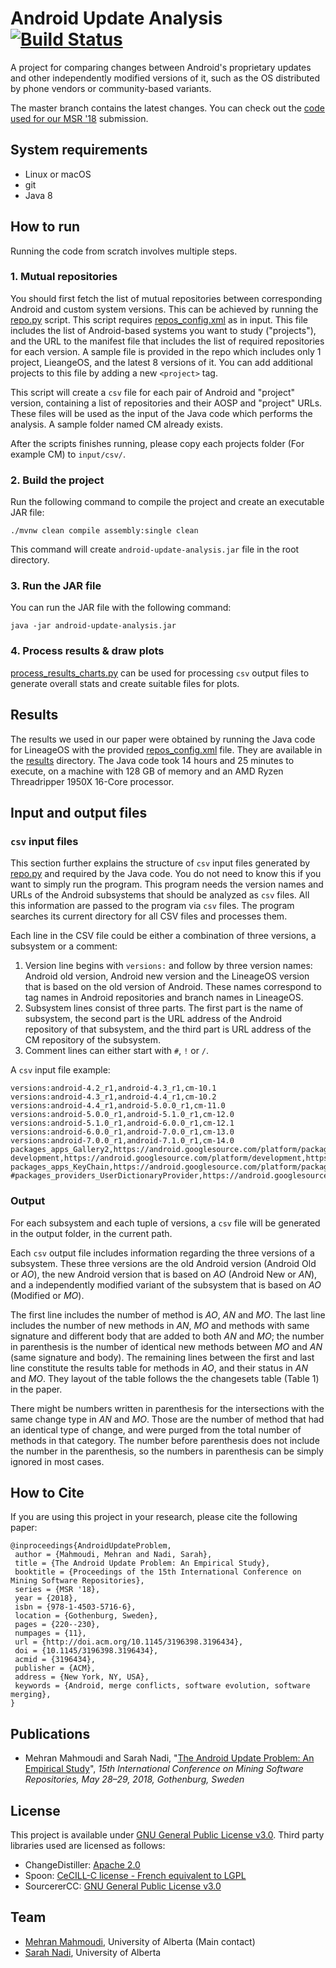 # Android Update Analysis [![Build Status](https://travis-ci.com/ualberta-smr/Android-Update-Analysis.svg?branch=master)](https://travis-ci.com/ualberta-smr/Android-Update-Analysis)
A project for comparing changes between Android's proprietary updates and other independently modified versions of it, such as the OS distributed by phone vendors or community-based variants.

The master branch contains the latest changes. You can check out the [code used for our MSR '18](https://github.com/ualberta-smr/Android-Update-Analysis/tree/msr-2018-submission) submission.

## System requirements
* Linux or macOS
* git
* Java 8

## How to run
Running the code from scratch involves multiple steps.

### 1. Mutual repositories
You should first fetch the list of mutual repositories between corresponding Android and custom system versions. This can be achieved by running the [repo.py](python/repo.py) script. This script requires [repos_config.xml](python/repos_config.xml) as in input. This file includes the list of Android-based systems you want to study ("projects"), and the URL to the manifest file that includes the list of required repositories for each version. A sample file is provided in the repo which includes only 1 project, LieangeOS, and the latest 8 versions of it. You can add additional projects to this file by adding a new `<project>` tag.

This script will create a `csv` file for each pair of Android and "project" version, containing a list of repositories and their AOSP and "project" URLs. These files will be used as the input of the Java code which performs the analysis. A sample folder named CM already exists.

After the scripts finishes running, please copy each projects folder (For example CM) to `input/csv/`.

### 2. Build the project
Run the following command to compile the project and create an executable JAR file:
```
./mvnw clean compile assembly:single clean
```
This command will create `android-update-analysis.jar` file in the root directory.

### 3. Run the JAR file
You can run the JAR file with the following command:
 ```
 java -jar android-update-analysis.jar
 ```
 
### 4. Process results & draw plots
[process_results_charts.py](python/process_results_charts.py) can be used for processing `csv` output files to generate overall stats and create suitable files for plots.

## Results
The results we used in our paper were obtained by running the Java code for LineageOS with the provided [repos_config.xml](python/repos_config.xml) file. They are available in the [results](results) directory. The Java code took 14 hours and 25 minutes to execute, on a machine with 128 GB of memory and an AMD Ryzen Threadripper 1950X 16-Core processor.


## Input and output files

### `csv` input files
This section further explains the structure of `csv` input files generated by [repo.py](python/repo.py) and required by the Java code. You do not need to know this if you want to simply run the program. 
This program needs the version names and URLs of the Android subsystems that should be analyzed as `csv` files. All this information are passed to the program via `csv` files. The program searches its current directory for all CSV files and processes them.

Each line in the CSV file could be either a combination of three versions, a subsystem or a comment:
1. Version line begins with `versions:` and follow by three version names: Android old version, Android new version and the LineageOS version that is based on the old version of Android. These names correspond to tag names in Android repositories and branch names in LineageOS.
2. Subsystem lines consist of three parts. The first part is the name of subsystem, the second part is the URL address of the Android repository of that subsystem, and the third part is URL address of the CM repository of the subsystem.
3. Comment lines can either start with `#`, `!` or `/`.

A `csv` input file example:
```
versions:android-4.2_r1,android-4.3_r1,cm-10.1
versions:android-4.3_r1,android-4.4_r1,cm-10.2
versions:android-4.4_r1,android-5.0.0_r1,cm-11.0
versions:android-5.0.0_r1,android-5.1.0_r1,cm-12.0
versions:android-5.1.0_r1,android-6.0.0_r1,cm-12.1
versions:android-6.0.0_r1,android-7.0.0_r1,cm-13.0
versions:android-7.0.0_r1,android-7.1.0_r1,cm-14.0
packages_apps_Gallery2,https://android.googlesource.com/platform/packages/apps/Gallery2,https://review.lineageos.org/LineageOS/android_packages_apps_Gallery2
development,https://android.googlesource.com/platform/development,https://review.lineageos.org/LineageOS/android_development
packages_apps_KeyChain,https://android.googlesource.com/platform/packages/apps/KeyChain,https://review.lineageos.org/LineageOS/android_packages_apps_KeyChain
#packages_providers_UserDictionaryProvider,https://android.googlesource.com/platform/packages/providers/UserDictionaryProvider,https://review.lineageos.org/LineageOS/android_packages_providers_UserDictionaryProvider
```

### Output
For each subsystem and each tuple of versions, a `csv` file will be generated in the output folder, in the current path.

Each `csv` output file includes information regarding the three versions of a subsystem. These three versions are the old Android version (Android Old or _AO_), the new Android version that is based on _AO_ (Android New or _AN_), and a independently modified variant of the subsystem that is based on _AO_ (Modified or _MO_).

The first line includes the number of method is _AO_, _AN_ and _MO_. The last line includes the number of new methods in _AN_, _MO_ and methods with same signature and different body that are added to both _AN_ and _MO_; the number in parenthesis is the number of identical new methods between _MO_ and _AN_ (same signature and body). The remaining lines between the first and last line constitute the results table for methods in _AO_, and their status in _AN_ and _MO_. They layout of the table follows the the changesets table (Table 1) in the paper.

There might be numbers written in parenthesis for the intersections with the same change type in _AN_ and _MO_. Those are the number of method that had an identical type of change, and were purged from the total number of methods in that category. The number before parenthesis does not include the number in the parenthesis, so the numbers in parenthesis can be simply ignored in most cases.


## How to Cite
If you are using this project in your research, please cite the following paper:
```
@inproceedings{AndroidUpdateProblem,
 author = {Mahmoudi, Mehran and Nadi, Sarah},
 title = {The Android Update Problem: An Empirical Study},
 booktitle = {Proceedings of the 15th International Conference on Mining Software Repositories},
 series = {MSR '18},
 year = {2018},
 isbn = {978-1-4503-5716-6},
 location = {Gothenburg, Sweden},
 pages = {220--230},
 numpages = {11},
 url = {http://doi.acm.org/10.1145/3196398.3196434},
 doi = {10.1145/3196398.3196434},
 acmid = {3196434},
 publisher = {ACM},
 address = {New York, NY, USA},
 keywords = {Android, merge conflicts, software evolution, software merging},
} 
```

## Publications
- Mehran Mahmoudi and Sarah Nadi, "[The Android Update Problem:
An Empirical Study](https://dl.acm.org/citation.cfm?id=3196434)", _15th International Conference on
Mining Software Repositories, May 28–29, 2018, Gothenburg, Sweden_

## License
This project is available under [GNU General Public License v3.0](LICENSE). Third party libraries used are licensed as follows:
 * ChangeDistiller: [Apache 2.0](http://www.apache.org/licenses/LICENSE-2.0)
 * Spoon: [CeCILL-C license - French equivalent to LGPL](https://github.com/INRIA/spoon/blob/master/LICENSE.txt)
 * SourcererCC: [GNU General Public License v3.0](https://github.com/Mondego/SourcererCC/blob/master/LICENSE)

## Team
- [Mehran Mahmoudi](https://webapps.cs.ualberta.ca/profile/?who=66938), University of Alberta (Main contact)
- [Sarah Nadi](http://www.sarahnadi.org), University of Alberta
